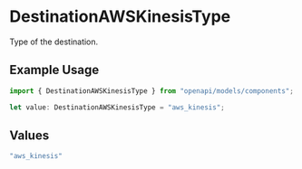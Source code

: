 # DestinationAWSKinesisType

Type of the destination.

## Example Usage

```typescript
import { DestinationAWSKinesisType } from "openapi/models/components";

let value: DestinationAWSKinesisType = "aws_kinesis";
```

## Values

```typescript
"aws_kinesis"
```